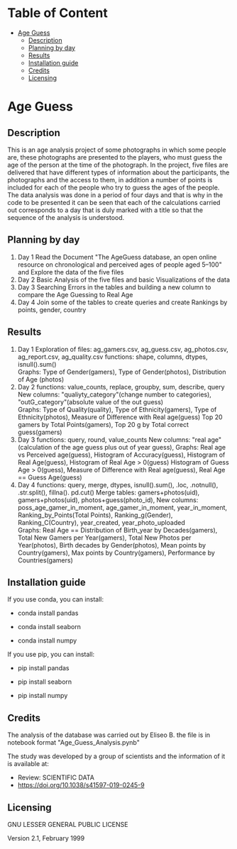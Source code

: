 Table of Content
================
* [Age Guess](#age-guess)
  * [Description](#description)
  * [Planning by day](#planning-by-day)
  * [Results](#results)
  * [Installation guide](#installation-guide)
  * [Credits](#credits)
  * [Licensing](#licensing)


# Age Guess

## Description
This is an age analysis project of some photographs in which some people are, these photographs are presented to the players, who must guess the age of the person at the time of the photograph.
In the project, five files are delivered that have different types of information about the participants, the photographs and the access to them, in addition a number of points is included for each of the people who try to guess the ages of the people.
The data analysis was done in a period of four days and that is why in the code to be presented it can be seen that each of the calculations carried out corresponds to a day that is duly marked with a title so that the sequence of the analysis is understood.

## Planning by day

1. Day 1 
Read the Document "The AgeGuess database, an open online resource on chronological and perceived ages of people aged 5–100" and Explore the data of the five files
2. Day 2 
Basic Analysis of the five files and basic Visualizations of the data
3. Day 3 
Searching Errors in the tables and building a new column to compare the Age Guessing to Real Age 
4. Day 4 
Join some of the tables to create queries and create Rankings by points, gender, country 

## Results
1. Day 1 
Exploration of files: ag_gamers.csv, ag_guess.csv, ag_photos.csv, ag_report.csv, ag_quality.csv
functions: shape, columns, dtypes, isnull().sum()  
Graphs: Type of Gender(gamers), Type of Gender(photos), Distribution of Age (photos)    
2. Day 2 
functions: value_counts, replace, groupby, sum, describe, query
New columns: "qualiyty_category"(change number to categories), "outG_category"(absolute value of the out guess)   
Graphs: Type of Quality(quality), Type of Ethnicity(gamers), Type of Ethnicity(photos), Measure of Difference with Real age(guess) 
Top 20 gamers by Total Points(gamers), Top 20 g by Total correct guess(gamers) 
3. Day 3 
functions: query, round, value_counts
New columns: "real age"(calculation of the age guess plus out of year guess), 
Graphs: Real age vs Perceived age(guess), Histogram of Accuracy(guess), Histogram of Real Age(guess), Histogram of Real Age > 0(guess)
Histogram of Guess Age > 0(guess), Measure of Difference with Real age(guess), Real Age == Guess Age(guess) 
4. Day 4 
functions: query, merge, dtypes, isnull().sum(), .loc, .notnull(), .str.split(), fillna(). pd.cut()
Merge tables: gamers+photos(uid), gamers+photos(uid), photos+guess(photo_id), 
New columns: poss_age_gamer_in_moment, age_gamer_in_moment, year_in_moment, Ranking_by_Points(Total Points), Ranking_g(Gender), 
Ranking_C(Country), year_created, year_photo_uploaded  
Graphs: Real Age == Distribution of Birth_year by Decades(gamers), Total New Gamers per Year(gamers), Total New Photos per Year(photos),
Birth decades by Gender(photos), Mean points by Country(gamers), Max points by Country(gamers), Performance by Countries(gamers)

## Installation guide

If you use conda, you can install: 

   * conda install pandas

   * conda install seaborn

   * conda install numpy

If you use pip, you can install: 

   * pip install pandas

   * pip install seaborn

   * pip install numpy

## Credits
The analysis of the database was carried out by Eliseo B.
the file is in notebook format "Age_Guess_Analysis.pynb"

The study was developed by a group of scientists and
the information of it is available at:
 * Review: SCIENTIFIC DATA
 * https://doi.org/10.1038/s41597-019-0245-9

## Licensing

GNU LESSER GENERAL PUBLIC LICENSE
                       
Version 2.1, February 1999

